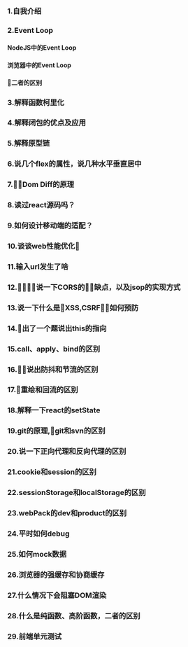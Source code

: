 ### 1.自我介绍
### 2.Event Loop
  #### NodeJS中的Event Loop
  #### 浏览器中的Event Loop
  #### 二者的区别
### 3.解释函数柯里化
### 4.解释闭包的优点及应用
### 5.解释原型链
### 6.说几个flex的属性，说几种水平垂直居中
### 7.Dom Diff的原理
### 8.读过react源码吗？
### 9.如何设计移动端的适配？
### 10.谈谈web性能优化
### 11.输入url发生了啥
### 12.说一下CORS的缺点，以及jsop的实现方式
### 13.说一下什么是XSS,CSRF，如何预防
### 14.出了一个题说出this的指向
### 15.call、apply、bind的区别
### 16.说出防抖和节流的区别
### 17.重绘和回流的区别
### 18.解释一下react的setState
### 19.git的原理,git和svn的区别
### 20.说一下正向代理和反向代理的区别
### 21.cookie和session的区别
### 22.sessionStorage和localStorage的区别
### 23.webPack的dev和product的区别
### 24.平时如何debug
### 25.如何mock数据
### 26.浏览器的强缓存和协商缓存
### 27.什么情况下会阻塞DOM渲染
### 28.什么是纯函数、高阶函数，二者的区别
### 29.前端单元测试
